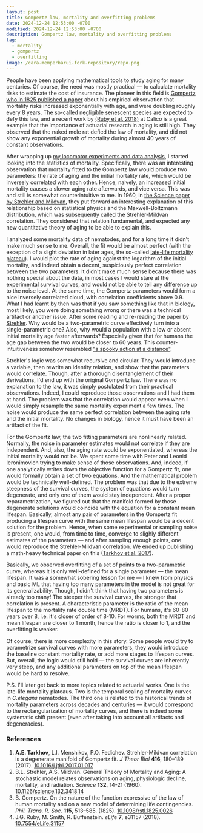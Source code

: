 ```yaml
---
layout: post
title: Gompertz law, mortality and overfitting problems
date: 2024-12-24 12:53:00 -0700
modified: 2024-12-24 12:53:00 -0700
description: Gompertz law, mortality and overfitting problems
tag:
  - mortality
  - gompertz
  - overfitting
image: /cara-memperbarui-fork-repository/repo.png
---
```


People have been applying mathematical tools to study aging for many centuries. Of course, the need was mostly practical — to calculate mortality risks to estimate the cost of insurance. The pioneer in this field is [Gompertz who in 1825 published a paper](https://doi.org/10.1098/rstl.1825.0026) about his empirical observation that mortality risks increased exponentially with age, and were doubling roughly every 8 years. The so-called negligible senescent species are expected to defy this law, and a recent work by [(Ruby et al. 2018)](https://doi.org/10.7554/eLife.31157) at Calico is a great example that the importance of actuarial research in aging is still high. They observed that the naked mole rat defied the law of mortality, and did not show any exponential growth of mortality during almost 40 years of constant observations.

After wrapping up [my locomotor experiments and data analysis](/locomotor-biomarker-of-age/), I started looking into the statistics of mortality. Specifically, there was an interesting observation that mortality fitted to the Gompertz law would produce two parameters: the rate of aging and the initial mortality rate, which would be inversely correlated with each other. Hence, naively, an increased initial mortality causes a slower aging rate afterwards, and vice versa. This was and still is somewhat counterintuitive to me. In 1960, in [the Science paper by Strehler and Mildvan](https://www.science.org/doi/abs/10.1126/science.132.3418.14), they put forward an interesting explanation of this relationship based on statistical physics and the Maxwell-Boltzmann distribution, which was subsequently called the Strehler-Mildvan correlation. They considered that relation fundamental, and expected any new quantitative theory of aging to be able to explain this.

I analyzed some mortality data of nematodes, and for a long time it didn't make much sense to me. Overall, the fit would be almost perfect (with the exception of a slight deviation in later ages, the so-called [late-life mortality plateau](https://en.wikipedia.org/wiki/Late-life_mortality_deceleration)). I would plot the rate of aging against the logarithm of the initial mortality, and indeed obtain a decent, suspiciously perfect correlation between the two parameters. It didn't make much sense because there was nothing special about the data, in most cases I would stare at the experimental survival curves, and would not be able to tell any difference up to the noise level. At the same time, the Gompertz parameters would form a nice inversely correlated cloud, with correlation coefficients above 0.9. What I had learnt by then was that if you saw something like that in biology, most likely, you were doing something wrong or there was a technical artifact or another issue. After some reading and re-reading the paper by [Strehler](https://www.science.org/doi/abs/10.1126/science.132.3418.14). Why would be a two-parametric curve effectively turn into a single-parametric one? Also, why would a population with a low or absent initial mortality age faster afterwards? Especially given that for humans the age gap between the two would be closer to 60 years. This counter-intuitiveness somehow resembled ["a spooky action at a distance"](https://en.wikipedia.org/wiki/Action_at_a_distance).

Strehler's logic was somewhat recursive and circular. They would introduce a variable, then rewrite an identity relation, and show that the parameters would correlate. Though, after a thorough disentanglement of their derivations, I'd end up with the original Gompertz law. There was no explanation to the law, it was simply postulated from their practical observations. Indeed, I could reproduce those observations and I had them at hand. The problem was that the correlation would appear even when I would simply resample the same mortality experiment a few times. The noise would produce the same perfect correlation between the aging rate and the initial mortality. No changes in biology, hence it must have been an artifact of the fit.

For the Gompertz law, the two fitting parameters are nonlinearly related. Normally, the noise in parameter estimates would not correlate if they are independent. And, also, the aging rate would be exponentiated, whereas the initial mortality would not be. We spent some time with Peter and Leonid Ieronimovich trying to make sense of those observations. And, indeed, if one analytically writes down the objective function for a Gompertz fit, one would formally obtain a set of two equations. And the mathematical problem would be technically well-defined. The problem was that due to the extreme steepness of the survival curves, the system of equations would turn degenerate, and only one of them would stay independent. After a proper reparametrization, we figured out that the manifold formed by those degenerate solutions would coincide with the equation for a constant mean lifespan. Basically, almost any pair of parameters in the Gompertz fit producing a lifespan curve with the same mean lifespan would be a decent solution for the problem. Hence, when some experimental or sampling noise is present, one would, from time to time, converge to slighly different estimates of the parameters — and after sampling enough points, one would reproduce the Strehler-Mildvan correlation. We ended up publishing a math-heavy technical paper on this ([Tarkhov et al. 2017](https://doi.org/10.1016/j.jtbi.2017.01.017)).

Basically, we observed overfitting of a set of points to a two-parametric curve, whereas it is only well-defined for a single parameter — the mean lifespan. It was a somewhat sobering lesson for me — I knew from physics and basic ML that having too many parameters in the model is not great for its generalizability. Though, I didn't think that having two parameters is already too many! The steeper the survival curves, the stronger that correlation is present. A characteristic parameter is the ratio of the mean lifespan to the mortality rate double time (MRDT). For humans, it's 60-80 years over 8, i.e. it's closer of order of 8-10. For worms, both the MRDT and mean lifespan are closer to 1 month, hence the ratio is closer to 1, and the overfitting is weaker.

Of course, there is more complexity in this story. Some people would try to parametrize survival curves with more parameters, they would introduce the baseline constant mortality rate, or add more stages to lifespan curves. But, overall, the logic would still hold — the survival curves are inherently very steep, and any additional parameters on top of the mean lifespan would be hard to resolve.

P.S. I'll later get back to more topics related to actuarial works. One is the late-life mortality plateaus. Two is the temporal scaling of mortality curves in *C.elegans* nematodes. The third one is related to the historical trends of mortality parameters across decades and centuries — it would correspond to the rectangularization of mortality curves, and there is indeed some systematic shift present (even after taking into account all artifacts and degeneracies).

### References

1. **A.E. Tarkhov**, L.I. Menshikov, P.O. Fedichev. Strehler-Mildvan correlation is a degenerate manifold of Gompertz fit. *J Theor Biol* **416**, 180–189 (2017). [10.1016/j.jtbi.2017.01.017](https://doi.org/10.1016/j.jtbi.2017.01.017)
2. B.L. Strehler, A.S. Mildvan. General Theory of Mortality and Aging: A stochastic model relates observations on aging, physiologic decline, mortality, and radiation. *Science* **132**, 14-21 (1960). [10.1126/science.132.3418.14](https://www.science.org/doi/abs/10.1126/science.132.3418.14)
3. B. Gompertz. On the nature of the function expressive of the law of human mortality and on a new model of determining life contingencies. *Phil. Trans. R. Soc.* **115**, 513–585. (1825). [10.1098/rstl.1825.0026](https://doi.org/10.1098/rstl.1825.0026)
4. J.G. Ruby, M. Smith, R. Buffenstein. *eLife* **7**, e31157 (2018). [10.7554/eLife.31157](https://doi.org/10.7554/eLife.31157)